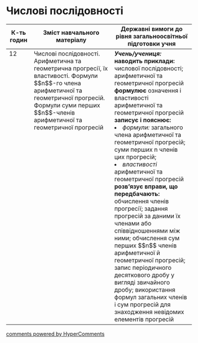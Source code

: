 <div id="hypercomments_widget" class="js-hypercomments-widget invisible"></div>

# Числові послідовності

<table>
  <tr>
    <td width="10%" align="center"><b>К-ть годин</b></td>
    <td width="40%" align="center"><b>Зміст навчального матеріалу</b></td>
    <td width="40%" align="center"><b>Державні вимоги до рівня загальноосвітньої підготовки учня</b></td>
  </tr>
<tbody>
  <tr>
<td width="10%" style="vertical-align:top !important;">12</td>
    <td width="40%" style="vertical-align:top !important;">
Числові послідовності. Арифметична та геометрична прогресії, їх властивості. Формули $$n$$-го члена арифметичної та геометричної прогресій. Формули суми перших $$n$$-членів арифметичної та геометричної прогресій
</td>
    <td width="40%" style="vertical-align:top !important;">
<i><b>Учень/учениця:</b></i><br>
<b>наводить приклади:</b> числової послідовності; арифметичної та геометричної прогресій<br>
<b>формулює</b> означення і властивості арифметичної та геометричної прогресій<br>
<b>записує і пояснює:</b>
<li><i>формули:</i> загального члена арифметичної та геометричної прогресій; суми перших n членів цих прогресій; </li>
<li><i>властивості</i> арифметичної та геометричної прогресій</li>
<b>розв’язує вправи, що передбачають:</b> обчислення членів прогресії; задання прогресій за даними їх членами або співвідношеннями між ними; обчислення сум перших $$n$$ членів арифметичної й геометричної прогресій; запис періодичного десяткового дробу у вигляді звичайного дробу; використання формул загальних членів і сум прогресій для знаходження невідомих елементів прогресій
</td>
  </tr>
</tbody>
</table>

<div class="js-hypercomments-container">
<a href="http://hypercomments.com" class="hc-link" title="comments widget">comments powered by HyperComments</a>
</div>